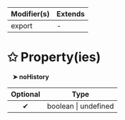 | Modifier(s)                            | Extends                                    |
|----------------------------------------|--------------------------------------------|
| export | - |

# &#10025; Property(ies)

&nbsp;&nbsp; **&#10148; noHistory**

| Optional                           | Type                         |
|:----------------------------------:|------------------------------|
| ✔ | boolean &#124; undefined |